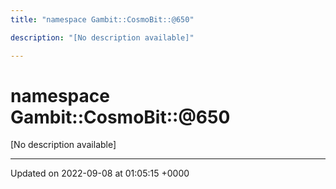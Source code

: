 ```yaml
---
title: "namespace Gambit::CosmoBit::@650"

description: "[No description available]"

---
```


# namespace Gambit::CosmoBit::@650

[No description available]






-------------------------------

Updated on 2022-09-08 at 01:05:15 +0000